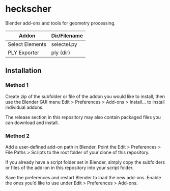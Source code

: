 # heckscher
Blender add-ons and tools for geometry processing.

| Addon | Dir/Filename |
| ------ | -------- |
| Select Elements | selectel.py |
| PLY Exporter | ply (dir) |

## Installation
### Method 1
Create zip of the subfolder or file of the addon you would like to install, then use the Blender GUI menu Edit > Preferences > Add-ons > Install... to install individual addons.

The release section in this repository may also contain packaged files you can download and install.

### Method 2
Add a user-defined add-on path in Blender.
Point the Edit > Preferences > File Paths > Scripts to the root folder of your clone of this repository.

If you already have a script folder set in Blender, simply copy the subfolders or files of the add-on in this repository into your script folder.

Save the preferences and restart Blender to load the new add-ons.
Enable the ones you'd like to use under Edit > Preferences > Add-ons.
